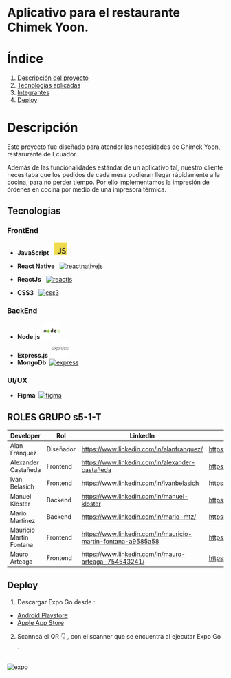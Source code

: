# Aplicativo para el restaurante Chimek Yoon.

# Índice

1. [Descripción del proyecto](#descripcion)
2. [Tecnologías aplicadas](#tecnologias)
3. [Integrantes](#roles)
4. [Deploy](#deploy)

<a name="descripcion"></a>

# Descripción

Este proyecto fue diseñado para atender las necesidades de Chimek Yoon, restarurante de Ecuador.

Además de las funcionalidades estándar de un aplicativo tal, nuestro cliente necesitaba que los pedidos de cada mesa pudieran llegar rápidamente a la cocina, para no perder tiempo. Por ello implementamos la impresión de órdenes en cocina por medio de una impresora térmica.

<a name="tecnologias"></a>

## Tecnologias

### **FrontEnd**

-   **JavaScript** &nbsp; <a href="https://developer.mozilla.org/en-US/docs/Web/JavaScript" rel="nofollow"> <img src="https://raw.githubusercontent.com/devicons/devicon/master/icons/javascript/javascript-original.svg" alt="javascript"  width="30" height="30" style="max-width: 100%;"> </a>

*   **React Native** &nbsp; <a href="https://reactnative.dev/" rel="nofollow"> <img src="https://cdn.icon-icons.com/icons2/2415/PNG/96/react_original_wordmark_logo_icon_146375.png" alt="reactnativejs" width="30" height="30" style="max-width: 100%;"> </a>

*   **ReactJs** &nbsp; <a href="https://reactjs.org/" rel="nofollow"> <img src="https://cdn.icon-icons.com/icons2/2415/PNG/96/react_original_wordmark_logo_icon_146375.png" alt="reactjs" width="30" height="30" style="max-width: 100%;"> </a>

-   **CSS3** &nbsp; <a href="https://www.w3schools.com/css/" rel="nofollow"> <img src="https://cdn.icon-icons.com/icons2/2107/PNG/96/file_type_css_icon_130661.png" alt="css3" width="30" height="30" style="max-width: 100%;"> </a>

### **BackEnd**

-   **Node.js**&nbsp; <a href="https://nodejs.org" rel="nofollow"> <img src="https://raw.githubusercontent.com/devicons/devicon/master/icons/nodejs/nodejs-original-wordmark.svg" alt="nodejs" width="40" height="40" style="max-width: 100%;"> </a>
-   **Express.js**&nbsp; <a href="https://expressjs.com" rel="nofollow"> <img src="https://raw.githubusercontent.com/devicons/devicon/master/icons/express/express-original-wordmark.svg" alt="express" width="40" height="40" style="max-width: 100%;"> </a>
-   **MongoDb**&nbsp; <a href="https://www.mongodb.com/es" rel="nofollow"> <img src="https://nakedsecurity.sophos.com/wp-content/uploads/sites/2/2017/01/mongodb.png?w=775" alt="express" width="40" height="40" style="max-width: 100%;"> </a>

### **UI/UX**

-   **Figma**&nbsp; <a href="https://www.figma.com/" rel="nofollow"> <img src="https://camo.githubusercontent.com/ed93c2b000a76ceaad1503e7eb9356591b885227e82a36a005b9d3498b303ba5/68747470733a2f2f7777772e766563746f726c6f676f2e7a6f6e652f6c6f676f732f6669676d612f6669676d612d69636f6e2e737667" alt="figma" width="25" height="25" data-canonical-src="https://www.vectorlogo.zone/logos/figma/figma-icon.svg" style="max-width: 100%;"> </a>

<a name="roles"></a>

## ROLES GRUPO s5-1-T

| Developer               | Rol      | LinkedIn                                             | GitHub - Behance                    |
| ----------------------- | -------- | ---------------------------------------------------- | ----------------------------------- |
| Alan Fránquez          | Diseñador  | https://www.linkedin.com/in/alanfranquez/           | https://www.behance.net/AlanFranquez        |
| Alexander Castañeda     | Frontend | https://www.linkedin.com/in/alexander-castañeda       | https://github.com/iwill88       |
| Ivan Belasich     | Frontend | https://www.linkedin.com/in/ivanbelasich      | https://github.com/ivanbelasich       |
| Manuel Kloster          | Backend  | https://www.linkedin.com/in/manuel-kloster           | https://github.com/Nekrocow/        |
| Mario Martinez | Backend | https://www.linkedin.com/in/mario-mtz/ | https://github.com/soymariomtz  |
| Mauricio Martin Fontana | Frontend | https://www.linkedin.com/in/mauricio-martin-fontana-a9585a58 | https://github.com/peladoo  |
| Mauro Arteaga           | Frontend | https://www.linkedin.com/in/mauro-arteaga-754543241/ | https://github.com/Mauroskyer       |


<a name="deploy"></a>

## Deploy

1. Descargar Expo Go desde :

-   [Android Playstore](https://play.google.com/store/apps/details?id=host.exp.exponent)
-   [Apple App Store](https://apps.apple.com/es/app/expo-go/id982107779)

2. Scanneá el QR 👇 , con el scanner que se encuentra al ejecutar Expo Go .

<br>
   <img src="https://cdn.discordapp.com/attachments/1038477510628880488/1050641250862243911/chimek.png" alt="expo" width="200" height="200" >
